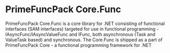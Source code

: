 # PrimeFuncPack Core.Func

PrimeFuncPack Core.Func is a core library for .NET consisting of functional interfaces (SAM interfaces) targeted for use in functional programming - IAsyncFunc/IAsyncValueFunc and IFunc, both asynchronous (Task and ValueTask based) and synchronous.
The Core.Func is shipped as a part of PrimeFuncPack Core - a functional programming framework for .NET
